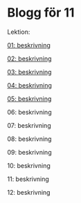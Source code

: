 # Blogg för 11

Lektion:

[01: beskrivning](00.md)

[02: beskrivning](02.md)

[03: beskrivning](03.md)

[04: beskrivning](04.md)

[05: beskrivning](05.md)

06: beskrivning

07: beskrivning

08: beskrivning

09: beskrivning

10: beskrivning

11: beskrivning

12: beskrivning